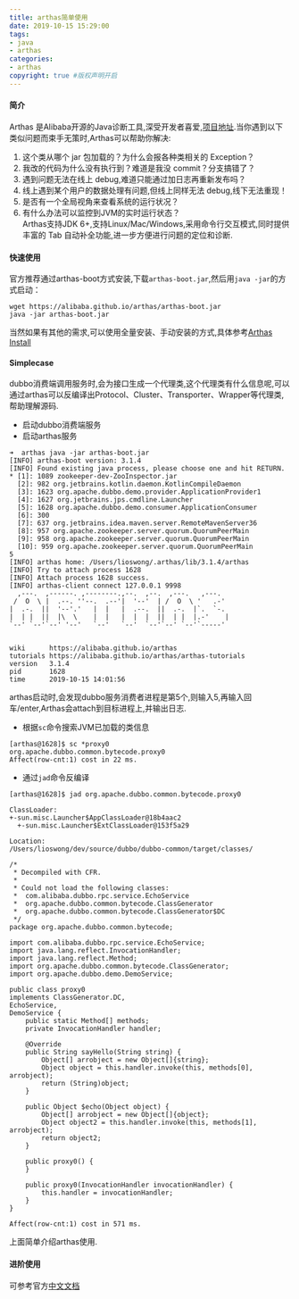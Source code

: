 ```yaml
---
title: arthas简单使用
date: 2019-10-15 15:29:00
tags: 
- java
- arthas
categories:
- arthas   
copyright: true #版权声明开启    
---
```

#### 简介
Arthas 是Alibaba开源的Java诊断工具,深受开发者喜爱,[项目地址](https://github.com/alibaba/arthas).当你遇到以下类似问题而束手无策时,Arthas可以帮助你解决:  
1. 这个类从哪个 jar 包加载的？为什么会报各种类相关的 Exception？  
2. 我改的代码为什么没有执行到？难道是我没 commit？分支搞错了？  
3. 遇到问题无法在线上 debug,难道只能通过加日志再重新发布吗？  
4. 线上遇到某个用户的数据处理有问题,但线上同样无法 debug,线下无法重现！  
5. 是否有一个全局视角来查看系统的运行状况？  
6. 有什么办法可以监控到JVM的实时运行状态？  
Arthas支持JDK 6+,支持Linux/Mac/Windows,采用命令行交互模式,同时提供丰富的 Tab 自动补全功能,进一步方便进行问题的定位和诊断.

#### 快速使用
官方推荐通过arthas-boot方式安装,下载``arthas-boot.jar``,然后用``java -jar``的方式启动：
```
wget https://alibaba.github.io/arthas/arthas-boot.jar
java -jar arthas-boot.jar
```
当然如果有其他的需求,可以使用全量安装、手动安装的方式,具体参考[Arthas Install](https://alibaba.github.io/arthas/install-detail.html)

#### Simplecase
dubbo消费端调用服务时,会为接口生成一个代理类,这个代理类有什么信息呢,可以通过arthas可以反编译出Protocol、Cluster、Transporter、Wrapper等代理类,帮助理解源码.
* 启动dubbo消费端服务
* 启动arthas服务
```
➜  arthas java -jar arthas-boot.jar
[INFO] arthas-boot version: 3.1.4
[INFO] Found existing java process, please choose one and hit RETURN.
* [1]: 1089 zookeeper-dev-ZooInspector.jar
  [2]: 982 org.jetbrains.kotlin.daemon.KotlinCompileDaemon
  [3]: 1623 org.apache.dubbo.demo.provider.ApplicationProvider1
  [4]: 1627 org.jetbrains.jps.cmdline.Launcher
  [5]: 1628 org.apache.dubbo.demo.consumer.ApplicationConsumer
  [6]: 300 
  [7]: 637 org.jetbrains.idea.maven.server.RemoteMavenServer36
  [8]: 957 org.apache.zookeeper.server.quorum.QuorumPeerMain
  [9]: 958 org.apache.zookeeper.server.quorum.QuorumPeerMain
  [10]: 959 org.apache.zookeeper.server.quorum.QuorumPeerMain
5
[INFO] arthas home: /Users/lioswong/.arthas/lib/3.1.4/arthas
[INFO] Try to attach process 1628
[INFO] Attach process 1628 success.
[INFO] arthas-client connect 127.0.0.1 9998
  ,---.  ,------. ,--------.,--.  ,--.  ,---.   ,---.                           
 /  O  \ |  .--. ''--.  .--'|  '--'  | /  O  \ '   .-'                          
|  .-.  ||  '--'.'   |  |   |  .--.  ||  .-.  |`.  `-.                          
|  | |  ||  |\  \    |  |   |  |  |  ||  | |  |.-'    |                         
`--' `--'`--' '--'   `--'   `--'  `--'`--' `--'`-----'                          
                                                                                

wiki      https://alibaba.github.io/arthas                                      
tutorials https://alibaba.github.io/arthas/arthas-tutorials                     
version   3.1.4                                                                 
pid       1628                                                                  
time      2019-10-15 14:01:56    
```
arthas启动时,会发现dubbo服务消费者进程是第5个,则输入5,再输入回车/enter,Arthas会attach到目标进程上,并输出日志.

* 根据``sc``命令搜索JVM已加载的类信息
```
[arthas@1628]$ sc *proxy0
org.apache.dubbo.common.bytecode.proxy0
Affect(row-cnt:1) cost in 22 ms.
```
* 通过``jad``命令反编译  
```
[arthas@1628]$ jad org.apache.dubbo.common.bytecode.proxy0

ClassLoader:                                                                                        
+-sun.misc.Launcher$AppClassLoader@18b4aac2                                                         
  +-sun.misc.Launcher$ExtClassLoader@153f5a29                                                       

Location:                                                                                           
/Users/lioswong/dev/source/dubbo/dubbo-common/target/classes/                                       

/*
 * Decompiled with CFR.
 * 
 * Could not load the following classes:
 *  com.alibaba.dubbo.rpc.service.EchoService
 *  org.apache.dubbo.common.bytecode.ClassGenerator
 *  org.apache.dubbo.common.bytecode.ClassGenerator$DC
 */
package org.apache.dubbo.common.bytecode;

import com.alibaba.dubbo.rpc.service.EchoService;
import java.lang.reflect.InvocationHandler;
import java.lang.reflect.Method;
import org.apache.dubbo.common.bytecode.ClassGenerator;
import org.apache.dubbo.demo.DemoService;

public class proxy0
implements ClassGenerator.DC,
EchoService,
DemoService {
    public static Method[] methods;
    private InvocationHandler handler;

    @Override
    public String sayHello(String string) {
        Object[] arrobject = new Object[]{string};
        Object object = this.handler.invoke(this, methods[0], arrobject);
        return (String)object;
    }

    public Object $echo(Object object) {
        Object[] arrobject = new Object[]{object};
        Object object2 = this.handler.invoke(this, methods[1], arrobject);
        return object2;
    }

    public proxy0() {
    }

    public proxy0(InvocationHandler invocationHandler) {
        this.handler = invocationHandler;
    }
}

Affect(row-cnt:1) cost in 571 ms.
```
上面简单介绍arthas使用.

#### 进阶使用 
可参考官方[中文文档](https://alibaba.github.io/arthas/advanced-use.html)
